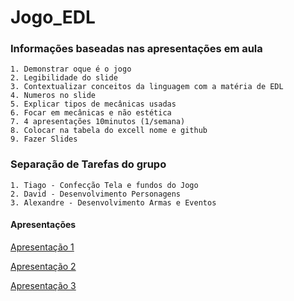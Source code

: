 # Jogo_EDL

### Informações baseadas nas apresentações em aula

    1. Demonstrar oque é o jogo
    2. Legibilidade do slide 
    3. Contextualizar conceitos da linguagem com a matéria de EDL
    4. Numeros no slide
    5. Explicar tipos de mecânicas usadas
    6. Focar em mecânicas e não estética
    7. 4 apresentações 10minutos (1/semana)
    8. Colocar na tabela do excell nome e github
    9. Fazer Slides

### Separação de Tarefas do grupo

    1. Tiago - Confecção Tela e fundos do Jogo
    2. David - Desenvolvimento Personagens
    3. Alexandre - Desenvolvimento Armas e Eventos

#### Apresentações
[Apresentação 1](https://docs.google.com/presentation/d/1C6HZsTGSgbM1eXTBr5OfzTL8NW4UrfCZ3oVO632PLdQ/edit?usp=sharing)

[Apresentação 2](https://docs.google.com/presentation/d/1gv9BB-pc5wn2GNtmW34Bkv9aB0fPslBh86iQmRl6d6k/edit?usp=sharing)

[Apresentação 3](https://docs.google.com/presentation/d/1yZe5SyWgLsLOpOisSK_eR_jkbdl0giNiPPcIOU0Hcm0/edit?usp=sharing)
